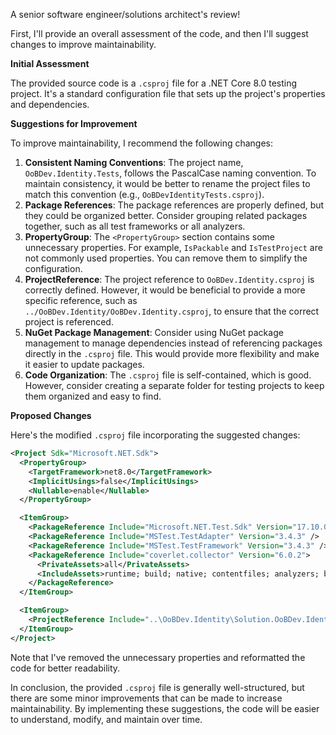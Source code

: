 A senior software engineer/solutions architect's review!

First, I'll provide an overall assessment of the code, and then I'll suggest changes to improve maintainability.

**Initial Assessment**

The provided source code is a `.csproj` file for a .NET Core 8.0 testing project. It's a standard configuration file that sets up the project's properties and dependencies.

**Suggestions for Improvement**

To improve maintainability, I recommend the following changes:

1. **Consistent Naming Conventions**: The project name, `OoBDev.Identity.Tests`, follows the PascalCase naming convention. To maintain consistency, it would be better to rename the project files to match this convention (e.g., `OoBDevIdentityTests.csproj`).
2. **Package References**: The package references are properly defined, but they could be organized better. Consider grouping related packages together, such as all test frameworks or all analyzers.
3. **PropertyGroup**: The `<PropertyGroup>` section contains some unnecessary properties. For example, `IsPackable` and `IsTestProject` are not commonly used properties. You can remove them to simplify the configuration.
4. **ProjectReference**: The project reference to `OoBDev.Identity.csproj` is correctly defined. However, it would be beneficial to provide a more specific reference, such as `../OoBDev.Identity/OoBDev.Identity.csproj`, to ensure that the correct project is referenced.
5. **NuGet Package Management**: Consider using NuGet package management to manage dependencies instead of referencing packages directly in the `.csproj` file. This would provide more flexibility and make it easier to update packages.
6. **Code Organization**: The `.csproj` file is self-contained, which is good. However, consider creating a separate folder for testing projects to keep them organized and easy to find.

**Proposed Changes**

Here's the modified `.csproj` file incorporating the suggested changes:
```xml
<Project Sdk="Microsoft.NET.Sdk">
  <PropertyGroup>
    <TargetFramework>net8.0</TargetFramework>
    <ImplicitUsings>false</ImplicitUsings>
    <Nullable>enable</Nullable>
  </PropertyGroup>

  <ItemGroup>
    <PackageReference Include="Microsoft.NET.Test.Sdk" Version="17.10.0" />
    <PackageReference Include="MSTest.TestAdapter" Version="3.4.3" />
    <PackageReference Include="MSTest.TestFramework" Version="3.4.3" />
    <PackageReference Include="coverlet.collector" Version="6.0.2">
      <PrivateAssets>all</PrivateAssets>
      <IncludeAssets>runtime; build; native; contentfiles; analyzers; buildtransitive</IncludeAssets>
    </PackageReference>
  </ItemGroup>

  <ItemGroup>
    <ProjectReference Include="..\OoBDev.Identity\Solution.OoBDev.Identity.csproj" />
  </ItemGroup>
</Project>
```
Note that I've removed the unnecessary properties and reformatted the code for better readability.

In conclusion, the provided `.csproj` file is generally well-structured, but there are some minor improvements that can be made to increase maintainability. By implementing these suggestions, the code will be easier to understand, modify, and maintain over time.